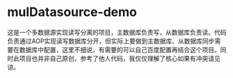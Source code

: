 # mulDatasource-demo
这是一个多数据源实现读写分离的项目，主数据库负责写，从数据库负责读。代码负责通过AOP实现读写数据库分开，但实际上要做到主数据库、从数据库同步需要在数据库中配置，这里不细说，有需要的可以自己百度配置再结合这个项目。同时此项目也并非自己原创，参考了他人代码，我仅仅理解了核心如果有冲突请见谅。
